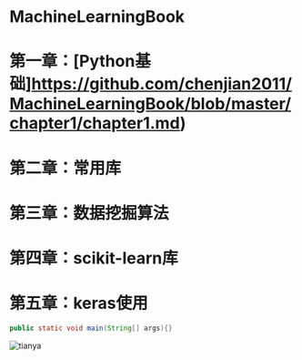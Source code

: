 # MachineLearningBook
# 第一章：[Python基础]https://github.com/chenjian2011/MachineLearningBook/blob/master/chapter1/chapter1.md)
# 第二章：常用库
# 第三章：数据挖掘算法 
# 第四章：scikit-learn库
# 第五章：keras使用
```Java
public static void main(String[] args){}
```
![tianya](http://www.baidu.com/img/bdlogo.gif "tianyalogo")  
